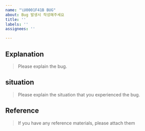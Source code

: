 ```yaml
---
name: "\U0001F41B BUG"
about: Bug 발생시 작성해주세요
title: ''
labels: ''
assignees: ''

---
```


## Explanation

> Please explain the bug.


## situation

> Please explain the situation that you experienced the bug.


## Reference

> If you have any reference materials, please attach them
